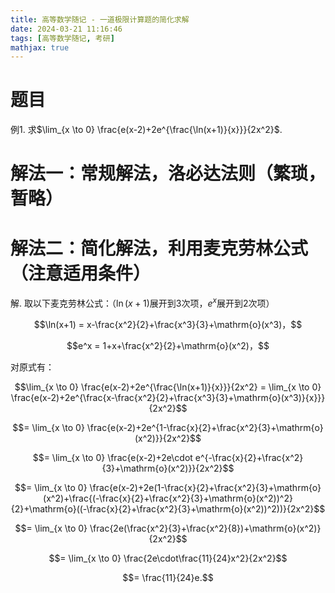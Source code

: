 ```yaml
---
title: 高等数学随记 - 一道极限计算题的简化求解
date: 2024-03-21 11:16:46
tags: [高等数学随记, 考研]
mathjax: true
---
```


# 题目

例1. 求$\lim_{x \to 0} \frac{e(x-2)+2e^{\frac{\ln(x+1)}{x}}}{2x^2}$.

# 解法一：常规解法，洛必达法则（繁琐，暂略）

# 解法二：简化解法，利用麦克劳林公式（注意适用条件）

解. 取以下麦克劳林公式：（$\ln(x+1)$展开到3次项，$e^x$展开到2次项）

$$\ln(x+1) = x-\frac{x^2}{2}+\frac{x^3}{3}+\mathrm{o}(x^3)，$$

$$e^x = 1+x+\frac{x^2}{2}+\mathrm{o}(x^2)，$$

对原式有：

$$\lim_{x \to 0} \frac{e(x-2)+2e^{\frac{\ln(x+1)}{x}}}{2x^2} = \lim_{x \to 0} \frac{e(x-2)+2e^{\frac{x-\frac{x^2}{2}+\frac{x^3}{3}+\mathrm{o}(x^3)}{x}}}{2x^2}$$

$$= \lim_{x \to 0} \frac{e(x-2)+2e^{1-\frac{x}{2}+\frac{x^2}{3}+\mathrm{o}(x^2)}}{2x^2}$$

$$= \lim_{x \to 0} \frac{e(x-2)+2e\cdot e^{-\frac{x}{2}+\frac{x^2}{3}+\mathrm{o}(x^2)}}{2x^2}$$

$$= \lim_{x \to 0} \frac{e(x-2)+2e(1-\frac{x}{2}+\frac{x^2}{3}+\mathrm{o}(x^2)+\frac{(-\frac{x}{2}+\frac{x^2}{3}+\mathrm{o}(x^2))^2}{2}+\mathrm{o}((-\frac{x}{2}+\frac{x^2}{3}+\mathrm{o}(x^2))^2))}{2x^2}$$

$$= \lim_{x \to 0} \frac{2e(\frac{x^2}{3}+\frac{x^2}{8})+\mathrm{o}(x^2)}{2x^2}$$

$$= \lim_{x \to 0} \frac{2e\cdot\frac{11}{24}x^2}{2x^2}$$

$$= \frac{11}{24}e.$$
